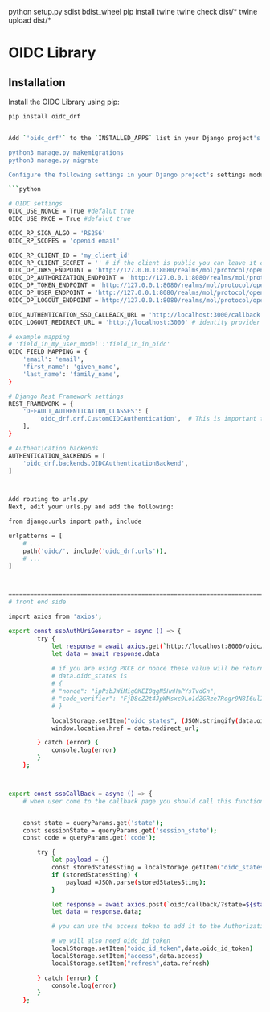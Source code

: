 python setup.py sdist bdist_wheel
pip install twine
twine check dist/*
twine upload dist/*

# OIDC Library

## Installation

Install the OIDC Library using pip:

```bash
pip install oidc_drf


Add `'oidc_drf'` to the `INSTALLED_APPS` list in your Django project's settings:

python3 manage.py makemigrations
python3 manage.py migrate

Configure the following settings in your Django project's settings module:

```python

# OIDC settings
OIDC_USE_NONCE = True #defalut true
OIDC_USE_PKCE = True #defalut true

OIDC_RP_SIGN_ALGO = 'RS256'
OIDC_RP_SCOPES = 'openid email'

OIDC_RP_CLIENT_ID = 'my_client_id' 
OIDC_RP_CLIENT_SECRET = '' # if the client is public you can leave it empty
OIDC_OP_JWKS_ENDPOINT = 'http://127.0.0.1:8080/realms/mol/protocol/openid-connect/certs'
OIDC_OP_AUTHORIZATION_ENDPOINT = 'http://127.0.0.1:8080/realms/mol/protocol/openid-connect/auth'
OIDC_OP_TOKEN_ENDPOINT = 'http://127.0.0.1:8080/realms/mol/protocol/openid-connect/token'
OIDC_OP_USER_ENDPOINT = 'http://127.0.0.1:8080/realms/mol/protocol/openid-connect/userinfo'
OIDC_OP_LOGOUT_ENDPOINT ='http://127.0.0.1:8080/realms/mol/protocol/openid-connect/logout'

OIDC_AUTHENTICATION_SSO_CALLBACK_URL = 'http://localhost:3000/callback' #identity provider (IDP) will redirect you to this url after login
OIDC_LOGOUT_REDIRECT_URL = 'http://localhost:3000' # identity provider (IDP) will redirect you to this url after logout

# example mapping
# 'field_in_my_user_model':'field_in_in_oidc'
OIDC_FIELD_MAPPING = {
    'email': 'email',
    'first_name': 'given_name',
    'last_name': 'family_name',
}

# Django Rest Framework settings
REST_FRAMEWORK = {
    'DEFAULT_AUTHENTICATION_CLASSES': [
        'oidc_drf.drf.CustomOIDCAuthentication',  # This is important to be the first one so it can wo
    ],
}

# Authentication backends
AUTHENTICATION_BACKENDS = [
    'oidc_drf.backends.OIDCAuthenticationBackend',
]



Add routing to urls.py
Next, edit your urls.py and add the following:

from django.urls import path, include

urlpatterns = [
    # ...
    path('oidc/', include('oidc_drf.urls')),
    # ...
]



======================================================================================
# front end side

import axios from 'axios';

export const ssoAuthUriGenerator = async () => {
        try {
            let response = await axios.get(`http://localhost:8000/oidc/auth/`);
            let data = await response.data
            
            # if you are using PKCE or nonce these value will be returned to and you should save theme if localstorage or anywhere else as you will need them to be send in the callback function
            # data.oidc_states is
            # {
            # "nonce": "ipPsbJWiMigOKEI0qgN5HnHaPYsTvdGn",
            # "code_verifier": "FjD8cZ2t4JpWMsxc9Lo1dZGRze7Rogr9N8I6ulIewzMIIyffgI72GVtERuF7CeNE"
            # }

            localStorage.setItem("oidc_states", (JSON.stringify(data.oidc_states))); 
            window.location.href = data.redirect_url;

        } catch (error) {
            console.log(error)
        }
    };



export const ssoCallBack = async () => {
    # when user come to the callback page you should call this function which will take necessery param and send them to backend callback function + oidc_states object which we saved earlier


    const state = queryParams.get('state');
    const sessionState = queryParams.get('session_state');
    const code = queryParams.get('code');

        try {
            let payload = {}
            const storedStatesSting = localStorage.getItem("oidc_states");
            if (storedStatesSting) {
                payload =JSON.parse(storedStatesSting);
            }

            let response = await axios.post(`oidc/callback/?state=${state}&session_state=${sessionState}&code=${code}`, payload );
            let data = response.data;

            # you can use the access token to add it to the Authorization header as "Bearer" to call any portected api view by your DRF application

            # we will also need oidc_id_token 
            localStorage.setItem("oidc_id_token",data.oidc_id_token)
            localStorage.setItem("access",data.access)
            localStorage.setItem("refresh",data.refresh)

        } catch (error) {
            console.log(error)
        }
    };
